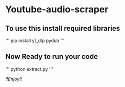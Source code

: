 # Youtube-audio-scraper

## To use this install required libraries

'''
pip install yt_dlp pydub
'''

## Now Ready to run your code

'''
python extract.py
'''

*!!Enjoy!!*
